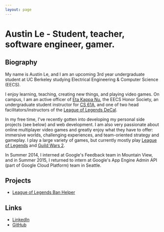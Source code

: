 ```yaml
---
layout: page
---
```


# Austin Le - Student, teacher, software engineer, gamer.

## Biography
My name is Austin Le, and I am an upcoming 3rd year undergraduate student at UC Berkeley studying Electrical Engineering & Computer Science (EECS).

I enjoy learning, teaching, creating new things, and playing video games. On campus, I am an active officer of [Eta Kappa Nu](www.hkn.eecs.berkeley.edu), the EECS Honor Society, an undergraduate student instructor for [CS 61A](www.cs61a.org), and one of two head facilitators/instructors of the [League of Legends DeCal](www.decal.org/courses/lol).

In my free time, I've recently gotten into developing my personal side projects (see below) and web development. I am also very passionate about online multiplayer video games and greatly enjoy what they have to offer: immersive worlds, challenging experiences, and team-oriented strategy and gameplay. I play a large variety of games, but currently mostly play [League of Legends](www.leagueoflegends.com) and [Guild Wars 2](www.guildwars2.com).

In Summer 2014, I interned at Google's Feedback team in Mountain View, and in Summer 2015, I returned to intern at Google's App Engine Admin API (part of Google Cloud Platform) team in Seattle.

## Projects
*   [League of Legends Ban Helper](lolbanhelper.appspot.com)

## Links
*   [LinkedIn](www.linkedin.com)
*   [GitHub](www.github.com/austinhle)